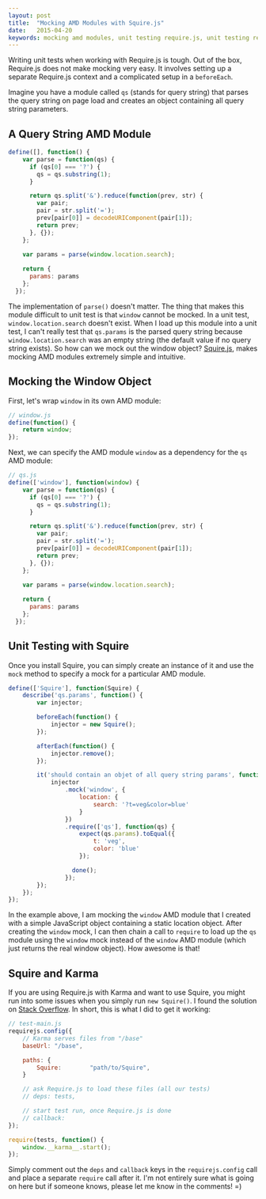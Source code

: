 ```yaml
---
layout: post
title:  "Mocking AMD Modules with Squire.js"
date:   2015-04-20
keywords: mocking amd modules, unit testing require.js, unit testing requireJS, requireJS unit testing, require.js unit testing, mocking AMD, AMD unit testing, mocking window object
---
```


Writing unit tests when working with Require.js is tough. Out of the box, Require.js does not make mocking very easy. It involves setting up a separate Require.js context and a complicated setup in a `beforeEach`. 

Imagine you have a module called `qs` (stands for query string) that parses the query string on page load and creates an object containing all query string parameters.

## A Query String AMD Module

```js
define([], function() {
    var parse = function(qs) {
      if (qs[0] === '?') {
        qs = qs.substring(1);
      }

      return qs.split('&').reduce(function(prev, str) {
        var pair;
        pair = str.split('=');
        prev[pair[0]] = decodeURIComponent(pair[1]);
        return prev;
      }, {});
    };
    
    var params = parse(window.location.search);

    return {
      params: params
    };
  });
```

The implementation of `parse()` doesn't matter. The thing that makes this module difficult to unit test is that `window` cannot be mocked. In a unit test, `window.location.search` doesn't exist. When I load up this module into a unit test, I can't really test that `qs.params` is the parsed query string because `window.location.search` was an empty string (the default value if no query string exists). So how can we mock out the window object? [Squire.js](https://github.com/iammerrick/Squire.js), makes mocking AMD modules extremely simple and intuitive.

## Mocking the Window Object

First, let's wrap `window` in its own AMD module:

```js
// window.js
define(function() {
	return window;
});
```

Next, we can specify the AMD module `window` as a dependency for the `qs` AMD module:

```js
// qs.js
define(['window'], function(window) {
    var parse = function(qs) {
      if (qs[0] === '?') {
        qs = qs.substring(1);
      }

      return qs.split('&').reduce(function(prev, str) {
        var pair;
        pair = str.split('=');
        prev[pair[0]] = decodeURIComponent(pair[1]);
        return prev;
      }, {});
    };
    
    var params = parse(window.location.search);

    return {
      params: params
    };
  });
```

## Unit Testing with Squire

Once you install Squire, you can simply create an instance of it and use the `mock` method to specify a mock for a particular AMD module.

```js
define(['Squire'], function(Squire) {
	describe('qs.params', function() {
	    var injector;

	    beforeEach(function() {
	        injector = new Squire();
	    });

	    afterEach(function() {
	        injector.remove();
	    });

	    it('should contain an objet of all query string params', function(done) {
	        injector
	            .mock('window', {
	                location: {
	                    search: '?t=veg&color=blue'
	                }
	            })
	            .require(['qs'], function(qs) {
	                expect(qs.params).toEqual({
	                    t: 'veg',
	                    color: 'blue'
	                });

                  done();
	            });
	    });
	});
});
```

In the example above, I am mocking the `window` AMD module that I created with a simple JavaScript object containing a static location object. After creating the `window` mock, I can then chain a call to `require` to load up the `qs` module using the `window` mock instead of the `window` AMD module (which just returns the real window object). How awesome is that!

## Squire and Karma

If you are using Require.js with Karma and want to use Squire, you might run into some issues when you simply run `new Squire()`. I found the solution on [Stack Overflow](http://stackoverflow.com/questions/17205904/squirejs-causing-random-tests-to-intermittently-fail-or-not-run-at-all). In short, this is what I did to get it working:

```js
// test-main.js
requirejs.config({
    // Karma serves files from "/base"
    baseUrl: "/base",

    paths: {
        Squire:        "path/to/Squire",
    }

    // ask Require.js to load these files (all our tests)
    // deps: tests,

    // start test run, once Require.js is done
    // callback: 
});

require(tests, function() {
    window.__karma__.start();
});
```

Simply comment out the `deps` and `callback` keys in the `requirejs.config` call and place a separate `require` call after it. I'm not entirely sure what is going on here but if someone knows, please let me know in the comments! =)